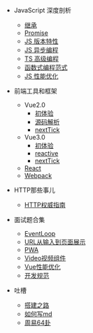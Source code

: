 - JavaScript 深度剖析
  - [继承](JavaScript深度剖析/继承.md)
  - [Promise](JavaScript深度剖析/Promise.md)
  - [JS 版本特性](JavaScript深度剖析/JS版本特性.md) 
  - [JS 异步编程](JavaScript深度剖析/JS异步编程.md) 
  - [TS 高级编程](JavaScript深度剖析/TS高级编程.md) 
  - [函数式编程范式](JavaScript深度剖析/函数式编程范式.md) 
  - [JS 性能优化](JavaScript深度剖析/JS性能优化.md) 

- 前端工具和框架
  - Vue2.0 
    - [初体验](Vue2/Vue初体验.md)
    - [源码解析](Vue2/源码解析.md)
    - [nextTick](Vue2/nextTick.md)
  - Vue3.0
    - [初体验](Vue3/Vue初体验.md)
    - [reactive](Vue3/reactive.md)
    - [nextTick](Vue3/nextTick.md)
  - [React](React/React.md) 
  - [Webpack](Webpack/Webpack.md)

- HTTP那些事儿
  - [HTTP权威指南](HTTP/HTTP权威指南.md)

- 面试题合集
  - [EventLoop](面试题合集/EventLoop.md) 
  - [URL从输入到页面展示](面试题合集/URL从输入到页面展示.md)
  - [PWA](面试题合集/PWA.md)
  - [Video视频组件](面试题合集/Video视频播放.md)
  - [Vue性能优化](面试题合集/Vue性能优化.md)
  - [开发规范](面试题合集/开发规范.md) 

- 吐槽
  - [搭建之路](吐槽/wdnmd.md)
  - [如何写md](吐槽/example.md)
  - [周易64卦](吐槽/周易.md)